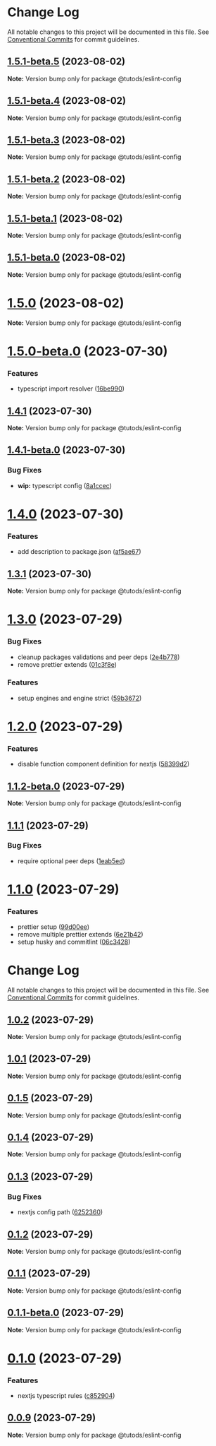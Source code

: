 # Change Log

All notable changes to this project will be documented in this file.
See [Conventional Commits](https://conventionalcommits.org) for commit guidelines.

## [1.5.1-beta.5](https://github.com/tutods/lib/compare/@tutods/eslint-config@1.5.1-beta.4...@tutods/eslint-config@1.5.1-beta.5) (2023-08-02)

**Note:** Version bump only for package @tutods/eslint-config

## [1.5.1-beta.4](https://github.com/tutods/lib/compare/@tutods/eslint-config@1.5.1-beta.3...@tutods/eslint-config@1.5.1-beta.4) (2023-08-02)

**Note:** Version bump only for package @tutods/eslint-config

## [1.5.1-beta.3](https://github.com/tutods/lib/compare/@tutods/eslint-config@1.5.1-beta.2...@tutods/eslint-config@1.5.1-beta.3) (2023-08-02)

**Note:** Version bump only for package @tutods/eslint-config

## [1.5.1-beta.2](https://github.com/tutods/lib/compare/@tutods/eslint-config@1.5.1-beta.1...@tutods/eslint-config@1.5.1-beta.2) (2023-08-02)

**Note:** Version bump only for package @tutods/eslint-config

## [1.5.1-beta.1](https://github.com/tutods/lib/compare/@tutods/eslint-config@1.5.1-beta.0...@tutods/eslint-config@1.5.1-beta.1) (2023-08-02)

**Note:** Version bump only for package @tutods/eslint-config

## [1.5.1-beta.0](https://github.com/tutods/lib/compare/@tutods/eslint-config@1.5.0...@tutods/eslint-config@1.5.1-beta.0) (2023-08-02)

**Note:** Version bump only for package @tutods/eslint-config

# [1.5.0](https://github.com/tutods/lib/compare/@tutods/eslint-config@1.5.0-beta.0...@tutods/eslint-config@1.5.0) (2023-08-02)

**Note:** Version bump only for package @tutods/eslint-config

# [1.5.0-beta.0](https://github.com/tutods/lib/compare/@tutods/eslint-config@1.4.1...@tutods/eslint-config@1.5.0-beta.0) (2023-07-30)

### Features

- typescript import resolver ([16be990](https://github.com/tutods/lib/commit/16be9902dd9c4ba3549714736112c8f26da25a54))

## [1.4.1](https://github.com/tutods/lib/compare/@tutods/eslint-config@1.4.1-beta.0...@tutods/eslint-config@1.4.1) (2023-07-30)

**Note:** Version bump only for package @tutods/eslint-config

## [1.4.1-beta.0](https://github.com/tutods/lib/compare/@tutods/eslint-config@1.4.0...@tutods/eslint-config@1.4.1-beta.0) (2023-07-30)

### Bug Fixes

- **wip:** typescript config ([8a1ccec](https://github.com/tutods/lib/commit/8a1ccec135076275c522832c23fa61898f4bd379))

# [1.4.0](https://github.com/tutods/lib/compare/@tutods/eslint-config@1.3.1...@tutods/eslint-config@1.4.0) (2023-07-30)

### Features

- add description to package.json ([af5ae67](https://github.com/tutods/lib/commit/af5ae6705d3178f4688afcb54398db1bf14e68dd))

## [1.3.1](https://github.com/tutods/lib/compare/@tutods/eslint-config@1.3.0...@tutods/eslint-config@1.3.1) (2023-07-30)

**Note:** Version bump only for package @tutods/eslint-config

# [1.3.0](https://github.com/tutods/lib/compare/@tutods/eslint-config@1.2.0...@tutods/eslint-config@1.3.0) (2023-07-29)

### Bug Fixes

- cleanup packages validations and peer deps ([2e4b778](https://github.com/tutods/lib/commit/2e4b77854068a8476b310bde401828774bdd8ff2))
- remove prettier extends ([01c3f8e](https://github.com/tutods/lib/commit/01c3f8e22c906c16535e4e427f4c7ef5ec0ad6e5))

### Features

- setup engines and engine strict ([59b3672](https://github.com/tutods/lib/commit/59b3672626503014aa01027002caf94e8ae0e941))

# [1.2.0](https://github.com/tutods/lib/compare/@tutods/eslint-config@1.1.2-beta.0...@tutods/eslint-config@1.2.0) (2023-07-29)

### Features

- disable function component definition for nextjs ([58399d2](https://github.com/tutods/lib/commit/58399d2738c52a305acd1a77c44875cf9ad29da1))

## [1.1.2-beta.0](https://github.com/tutods/lib/compare/@tutods/eslint-config@1.1.1...@tutods/eslint-config@1.1.2-beta.0) (2023-07-29)

**Note:** Version bump only for package @tutods/eslint-config

## [1.1.1](https://github.com/tutods/lib/compare/@tutods/eslint-config@1.1.0...@tutods/eslint-config@1.1.1) (2023-07-29)

### Bug Fixes

- require optional peer deps ([1eab5ed](https://github.com/tutods/lib/commit/1eab5edae3366058168503a3508f9931c3f42678))

# [1.1.0](https://github.com/tutods/lib/compare/@tutods/eslint-config@1.0.2...@tutods/eslint-config@1.1.0) (2023-07-29)

### Features

- prettier setup ([99d00ee](https://github.com/tutods/lib/commit/99d00ee9001577edc499ac75478a7c1bffb1c81b))
- remove multiple prettier extends ([6e21b42](https://github.com/tutods/lib/commit/6e21b426a1c731874dcf7d6dcdc290d352387e82))
- setup husky and commitlint ([06c3428](https://github.com/tutods/lib/commit/06c3428a7e9db52828ef11e58af92bbadee833d7))

# Change Log

All notable changes to this project will be documented in this file. See
[Conventional Commits](https://conventionalcommits.org) for commit guidelines.

## [1.0.2](https://github.com/tutods/lib/compare/@tutods/eslint-config@1.0.1...@tutods/eslint-config@1.0.2) (2023-07-29)

**Note:** Version bump only for package @tutods/eslint-config

## [1.0.1](https://github.com/tutods/lib/compare/@tutods/eslint-config@0.1.5...@tutods/eslint-config@1.0.1) (2023-07-29)

**Note:** Version bump only for package @tutods/eslint-config

## [0.1.5](https://github.com/tutods/lib/compare/@tutods/eslint-config@0.1.4...@tutods/eslint-config@0.1.5) (2023-07-29)

**Note:** Version bump only for package @tutods/eslint-config

## [0.1.4](https://github.com/tutods/lib/compare/@tutods/eslint-config@0.1.3...@tutods/eslint-config@0.1.4) (2023-07-29)

**Note:** Version bump only for package @tutods/eslint-config

## [0.1.3](https://github.com/tutods/lib/compare/@tutods/eslint-config@0.1.2...@tutods/eslint-config@0.1.3) (2023-07-29)

### Bug Fixes

- nextjs config path
  ([6252360](https://github.com/tutods/lib/commit/6252360f13079006f9f9e4d85a7d7f02c9cc6a53))

## [0.1.2](https://github.com/tutods/lib/compare/@tutods/eslint-config@0.1.1...@tutods/eslint-config@0.1.2) (2023-07-29)

**Note:** Version bump only for package @tutods/eslint-config

## [0.1.1](https://github.com/tutods/lib/compare/@tutods/eslint-config@0.1.1-beta.0...@tutods/eslint-config@0.1.1) (2023-07-29)

**Note:** Version bump only for package @tutods/eslint-config

## [0.1.1-beta.0](https://github.com/tutods/lib/compare/@tutods/eslint-config@0.1.0...@tutods/eslint-config@0.1.1-beta.0) (2023-07-29)

**Note:** Version bump only for package @tutods/eslint-config

# [0.1.0](https://github.com/tutods/lib/compare/@tutods/eslint-config@0.0.9...@tutods/eslint-config@0.1.0) (2023-07-29)

### Features

- nextjs typescript rules
  ([c852904](https://github.com/tutods/lib/commit/c8529040e517efa27d4e2e29bba335b01d14a665))

## [0.0.9](https://github.com/tutods/lib/compare/@tutods/eslint-config@0.0.9-alpha.0...@tutods/eslint-config@0.0.9) (2023-07-29)

**Note:** Version bump only for package @tutods/eslint-config
